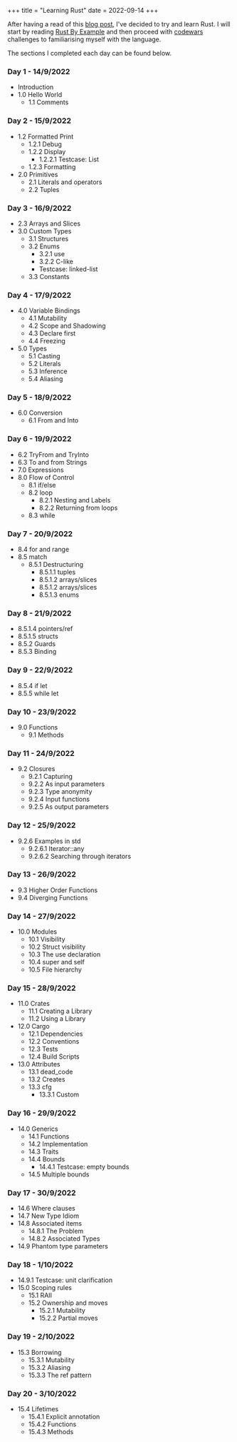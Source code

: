 +++
title = "Learning Rust"
date = 2022-09-14
+++

After having a read of this [blog post](https://ibraheem.ca/posts/why-devs-love-rust/), I've decided to try and learn Rust. I will start by reading [Rust By Example](https://doc.rust-lang.org/stable/rust-by-example/) and then proceed with [codewars](https://www.codewars.com/) challenges to familiarising myself with the language.
<!-- more -->

The sections I completed each day can be found below.

### Day 1 - 14/9/2022
- Introduction
- 1.0 Hello World
  - 1.1 Comments

### Day 2 - 15/9/2022
- 1.2 Formatted Print
  - 1.2.1 Debug
  - 1.2.2 Display
    - 1.2.2.1 Testcase: List
  - 1.2.3 Formatting
- 2.0 Primitives
  - 2.1 Literals and operators
  - 2.2 Tuples

### Day 3 - 16/9/2022
- 2.3 Arrays and Slices
- 3.0 Custom Types
  - 3.1 Structures
  - 3.2 Enums
    - 3.2.1 use
    - 3.2.2 C-like
    - Testcase: linked-list
  - 3.3 Constants

### Day 4 - 17/9/2022
- 4.0 Variable Bindings
  - 4.1 Mutability
  - 4.2 Scope and Shadowing
  - 4.3 Declare first
  - 4.4 Freezing
- 5.0 Types
  - 5.1 Casting
  - 5.2 Literals
  - 5.3 Inference
  - 5.4 Aliasing

### Day 5 - 18/9/2022
- 6.0 Conversion
  - 6.1 From and Into

### Day 6 - 19/9/2022
- 6.2 TryFrom and TryInto
- 6.3 To and from Strings
- 7.0 Expressions
- 8.0 Flow of Control
  - 8.1 if/else
  - 8.2 loop
    - 8.2.1 Nesting and Labels
    - 8.2.2 Returning from loops
  - 8.3 while

### Day 7 - 20/9/2022
- 8.4 for and range
- 8.5 match
  - 8.5.1 Destructuring
    - 8.5.1.1 tuples
    - 8.5.1.2 arrays/slices
    - 8.5.1.2 arrays/slices
    - 8.5.1.3 enums

### Day 8 - 21/9/2022
- 8.5.1.4 pointers/ref
- 8.5.1.5 structs
- 8.5.2 Guards
- 8.5.3 Binding

### Day 9 - 22/9/2022
- 8.5.4 if let
- 8.5.5 while let

### Day 10 - 23/9/2022
- 9.0 Functions
	- 9.1 Methods

### Day 11 - 24/9/2022
- 9.2 Closures
  - 9.2.1 Capturing
  - 9.2.2 As input parameters
  - 9.2.3 Type anonymity
  - 9.2.4 Input functions
  - 9.2.5 As output parameters

### Day 12 - 25/9/2022
- 9.2.6 Examples in std
  - 9.2.6.1 Iterator::any
  - 9.2.6.2 Searching through iterators

### Day 13 - 26/9/2022
- 9.3 Higher Order Functions
- 9.4 Diverging Functions

### Day 14 - 27/9/2022
- 10.0 Modules
  - 10.1 Visibility
  - 10.2 Struct visibility
  - 10.3 The use declaration
  - 10.4 super and self
  - 10.5 File hierarchy

### Day 15 - 28/9/2022
- 11.0 Crates
  - 11.1 Creating a Library
  - 11.2 Using a Library
- 12.0 Cargo
  - 12.1 Dependencies
  - 12.2 Conventions
  - 12.3 Tests
  - 12.4 Build Scripts
- 13.0 Attributes
  - 13.1 dead_code
  - 13.2 Creates
  - 13.3 cfg
    - 13.3.1 Custom

### Day 16 - 29/9/2022
- 14.0 Generics
  - 14.1 Functions
  - 14.2 Implementation
  - 14.3 Traits
  - 14.4 Bounds
    - 14.4.1 Testcase: empty bounds
  - 14.5 Multiple bounds

### Day 17 - 30/9/2022
- 14.6 Where clauses
- 14.7 New Type Idiom
- 14.8 Associated items
  - 14.8.1 The Problem
  - 14.8.2 Associated Types
- 14.9 Phantom type parameters

### Day 18 - 1/10/2022
- 14.9.1 Testcase: unit clarification
- 15.0 Scoping rules
  - 15.1 RAII
  - 15.2 Ownership and moves
    - 15.2.1 Mutability
    - 15.2.2 Partial moves

### Day 19 - 2/10/2022
- 15.3 Borrowing
  - 15.3.1 Mutability
  - 15.3.2 Aliasing
  - 15.3.3 The ref pattern

### Day 20 - 3/10/2022
- 15.4 Lifetimes
  - 15.4.1 Explicit annotation
  - 15.4.2 Functions
  - 15.4.3 Methods
